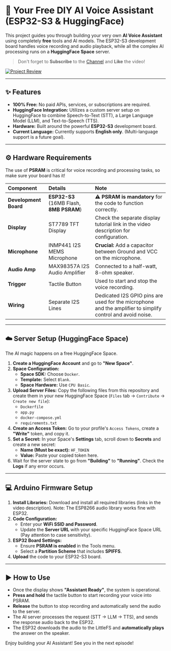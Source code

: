 # 🤖 Your Free DIY AI Voice Assistant (ESP32-S3 & HuggingFace)

This project guides you through building your very own **AI Voice Assistant** using completely **free** tools and AI models. The ESP32-S3 development board handles voice recording and audio playback, while all the complex AI processing runs on a **HuggingFace Space** server.

> Don't forget to **Subscribe** to the [Channel](https://www.youtube.com/dsnmechanics/?sub_confirmation=1) and **Like** the video!

[![Project Review](https://img.youtube.com/vi/C5hhSK7wqWI/0.jpg)](https://youtu.be/C5hhSK7wqWI)

---

## ✨ Features

* **100% Free:** No paid APIs, services, or subscriptions are required.
* **HuggingFace Integration:** Utilizes a custom server setup on HuggingFace to combine Speech-to-Text (STT), a Large Language Model (LLM), and Text-to-Speech (TTS).
* **Hardware:** Built around the powerful **ESP32-S3** development board.
* **Current Language:** Currently supports **English only**. (Multi-language support is a future goal).

---

## ⚙️ Hardware Requirements

The use of **PSRAM** is critical for voice recording and processing tasks, so make sure your board has it!

| Component | Details | Note |
| :--- | :--- | :--- |
| **Development Board** | **ESP32-S3** (16MB Flash, **8MB PSRAM**) | ⚠️ **PSRAM is mandatory** for the code to function correctly. |
| **Display** | ST7789 TFT Display | Check the separate display tutorial link in the video description for configuration. |
| **Microphone** | INMP441 I2S MEMS Microphone | **Crucial:** Add a capacitor between Ground and VCC on the microphone. |
| **Audio Amp** | MAX98357A I2S Audio Amplifier | Connected to a half-watt, 8-ohm speaker. |
| **Trigger** | Tactile Button | Used to start and stop the voice recording. |
| **Wiring** | Separate I2S Lines | Dedicated I2S GPIO pins are used for the microphone and the amplifier to simplify control and avoid noise. |

---

## ☁️ Server Setup (HuggingFace Space)

The AI magic happens on a free HuggingFace Space.

1.  **Create a HuggingFace Account** and go to **"New Space"**.
2.  **Space Configuration:**
    * **Space SDK:** Choose `Docker`.
    * **Template:** Select `Blank`.
    * **Space Hardware:** Use `CPU Basic`.
3.  **Upload Server Files:** Copy the following files from this repository and create them in your new HuggingFace Space (`Files` tab -> `Contribute` -> `Create new file`):
    * `Dockerfile`
    * `app.py`
    * `docker-compose.yml`
    * `requirements.txt`
4.  **Create an Access Token:** Go to your profile's `Access Tokens`, create a **"Write"** token, and copy it.
5.  **Set a Secret:** In your Space's **Settings** tab, scroll down to **Secrets** and create a new secret:
    * **Name (Must be exact):** `HF_TOKEN`
    * **Value:** Paste your copied token here.
6.  Wait for the server state to go from **"Building"** to **"Running"**. Check the **Logs** if any error occurs.

---

## 💻 Arduino Firmware Setup

1.  **Install Libraries:** Download and install all required libraries (links in the video description). Note: The ESP8266 audio library works fine with ESP32.
2.  **Code Configuration:**
    * Enter your **WiFi SSID and Password**.
    * Update the **Server URL** with your specific HuggingFace Space URL (Pay attention to case sensitivity).
3.  **ESP32 Board Settings:**
    * Ensure **PSRAM is enabled** in the Tools menu.
    * Select a **Partition Scheme** that includes **SPIFFS**.
4.  **Upload** the code to your ESP32-S3 board.

---

## ▶️ How to Use

* Once the display shows **"Assistant Ready"**, the system is operational.
* **Press and hold** the tactile button to start recording your voice into PSRAM.
* **Release** the button to stop recording and automatically send the audio to the server.
* The AI server processes the request (STT -> LLM -> TTS), and sends the response audio back to the ESP32.
* The ESP32 downloads the audio to the LittleFS and **automatically plays** the answer on the speaker.

Enjoy building your AI Assistant! See you in the next episode!
